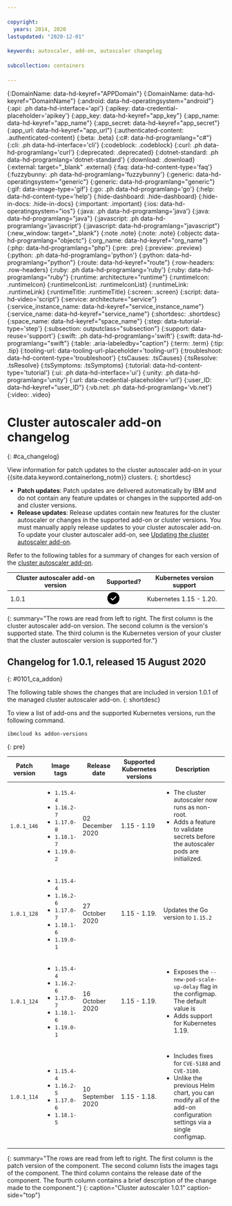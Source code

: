```yaml
---

copyright:
  years: 2014, 2020
lastupdated: "2020-12-01"

keywords: autoscaler, add-on, autoscaler changelog

subcollection: containers

---
```


{:DomainName: data-hd-keyref="APPDomain"}
{:DomainName: data-hd-keyref="DomainName"}
{:android: data-hd-operatingsystem="android"}
{:api: .ph data-hd-interface='api'}
{:apikey: data-credential-placeholder='apikey'}
{:app_key: data-hd-keyref="app_key"}
{:app_name: data-hd-keyref="app_name"}
{:app_secret: data-hd-keyref="app_secret"}
{:app_url: data-hd-keyref="app_url"}
{:authenticated-content: .authenticated-content}
{:beta: .beta}
{:c#: data-hd-programlang="c#"}
{:cli: .ph data-hd-interface='cli'}
{:codeblock: .codeblock}
{:curl: .ph data-hd-programlang='curl'}
{:deprecated: .deprecated}
{:dotnet-standard: .ph data-hd-programlang='dotnet-standard'}
{:download: .download}
{:external: target="_blank" .external}
{:faq: data-hd-content-type='faq'}
{:fuzzybunny: .ph data-hd-programlang='fuzzybunny'}
{:generic: data-hd-operatingsystem="generic"}
{:generic: data-hd-programlang="generic"}
{:gif: data-image-type='gif'}
{:go: .ph data-hd-programlang='go'}
{:help: data-hd-content-type='help'}
{:hide-dashboard: .hide-dashboard}
{:hide-in-docs: .hide-in-docs}
{:important: .important}
{:ios: data-hd-operatingsystem="ios"}
{:java: .ph data-hd-programlang='java'}
{:java: data-hd-programlang="java"}
{:javascript: .ph data-hd-programlang='javascript'}
{:javascript: data-hd-programlang="javascript"}
{:new_window: target="_blank"}
{:note .note}
{:note: .note}
{:objectc data-hd-programlang="objectc"}
{:org_name: data-hd-keyref="org_name"}
{:php: data-hd-programlang="php"}
{:pre: .pre}
{:preview: .preview}
{:python: .ph data-hd-programlang='python'}
{:python: data-hd-programlang="python"}
{:route: data-hd-keyref="route"}
{:row-headers: .row-headers}
{:ruby: .ph data-hd-programlang='ruby'}
{:ruby: data-hd-programlang="ruby"}
{:runtime: architecture="runtime"}
{:runtimeIcon: .runtimeIcon}
{:runtimeIconList: .runtimeIconList}
{:runtimeLink: .runtimeLink}
{:runtimeTitle: .runtimeTitle}
{:screen: .screen}
{:script: data-hd-video='script'}
{:service: architecture="service"}
{:service_instance_name: data-hd-keyref="service_instance_name"}
{:service_name: data-hd-keyref="service_name"}
{:shortdesc: .shortdesc}
{:space_name: data-hd-keyref="space_name"}
{:step: data-tutorial-type='step'}
{:subsection: outputclass="subsection"}
{:support: data-reuse='support'}
{:swift: .ph data-hd-programlang='swift'}
{:swift: data-hd-programlang="swift"}
{:table: .aria-labeledby="caption"}
{:term: .term}
{:tip: .tip}
{:tooling-url: data-tooling-url-placeholder='tooling-url'}
{:troubleshoot: data-hd-content-type='troubleshoot'}
{:tsCauses: .tsCauses}
{:tsResolve: .tsResolve}
{:tsSymptoms: .tsSymptoms}
{:tutorial: data-hd-content-type='tutorial'}
{:ui: .ph data-hd-interface='ui'}
{:unity: .ph data-hd-programlang='unity'}
{:url: data-credential-placeholder='url'}
{:user_ID: data-hd-keyref="user_ID"}
{:vb.net: .ph data-hd-programlang='vb.net'}
{:video: .video}


# Cluster autoscaler add-on changelog
{: #ca_changelog}

View information for patch updates to the cluster autoscaler add-on in your {{site.data.keyword.containerlong_notm}} clusters.
{: shortdesc}

* **Patch updates**: Patch updates are delivered automatically by IBM and do not contain any feature updates or changes in the supported add-on and cluster versions.
* **Release updates**: Release updates contain new features for the cluster autoscaler or changes in the supported add-on or cluster versions. You must manually apply release updates to your cluster autoscaler add-on. To update your cluster autoscaler add-on, see [Updating the cluster autoscaler add-on](/docs/containers?topic=containers-ca#ca_addon_up).

Refer to the following tables for a summary of changes for each version of the [cluster autoscaler add-on](/docs/containers?topic=containers-ca).

| Cluster autoscaler add-on version | Supported? | Kubernetes version support |
| -------------------- | -----------|--------------------------- |
| 1.0.1 | <img src="images/icon-checkmark-confirm.svg" width="32" alt="Supported" style="width:32px;" /> | Kubernetes 1.15 - 1.20.</li></ul> |
{: summary="The rows are read from left to right. The first column is the cluster autoscaler add-on version. The second column is the version's supported state. The third column is the Kubernetes version of your cluster that the cluster autoscaler version is supported for."}

## Changelog for 1.0.1, released 15 August 2020
{: #0101_ca_addon}

The following table shows the changes that are included in version 1.0.1 of the managed cluster autoscaler add-on.
{: shortdesc}

To view a list of add-ons and the supported Kubernetes versions, run the following command.
```
ibmcloud ks addon-versions
```
{: pre}

| Patch version | Image tags | Release date | Supported Kubernetes versions | Description |
| --- | --- | --- | --- | --- |
| `1.0.1_146` | <ul><li>`1.15.4-4`</li><li>`1.16.2-7`</li><li>`1.17.0-8`</li><li>`1.18.1-7`</li><li>`1.19.0-2`</li></ul>  | 02 December 2020 | 1.15 - 1.19 | <ul><li>The cluster autoscaler now runs as non-root.</li><li>Adds a feature to validate secrets before the autoscaler pods are initialized.</li></ul> | 
| `1.0.1_128` | <ul><li>`1.15.4-4`</li><li>`1.16.2-6`</li><li>`1.17.0-7`</li><li>`1.18.1-6`</li><li>`1.19.0-1`</li></ul> | 27 October 2020 | 1.15 - 1.19.</li></ul> | Updates the Go version to `1.15.2` |
| `1.0.1_124` | <ul><li>`1.15.4-4`</li><li>`1.16.2-6`</li><li>`1.17.0-7`</li><li>`1.18.1-6`</li><li>`1.19.0-1`</li></ul> | 16 October 2020 | 1.15 - 1.19.</li></ul> | <ul><li>Exposes the `--new-pod-scale-up-delay` flag in the configmap. The default value is </li><li>Adds support for Kubernetes 1.19.</li></ul> |
| `1.0.1_114` | <ul><li>`1.15.4-4`</li><li>`1.16.2-5`</li><li>`1.17.0-6`</li><li>`1.18.1-5`</li></ul> | 10 September 2020 | 1.15 - 1.18.</li></ul> | <ul><li>Includes fixes for `CVE-5188` and `CVE-3180`.</li><li>Unlike the previous Helm chart, you can modify all of the add-on configuration settings via a single configmap.</li></ul> |
{: summary="The rows are read from left to right. The first column is the patch version of the component. The second column lists the images tags of the component. The third column contains the release date of the component. The fourth column contains a brief description of the change made to the component."}
{: caption="Cluster autoscaler 1.0.1" caption-side="top"}
